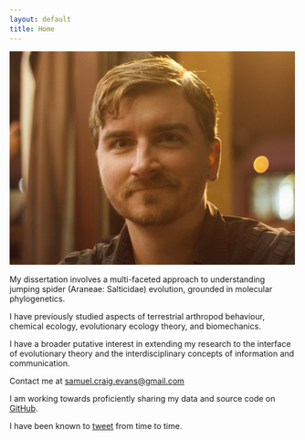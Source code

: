 ```yaml
---
layout: default
title: Home
---
```


![photo by Sean McCann, ibycter.com](https://raw.githubusercontent.com/scevans/scevans.github.io/master/images/Sam_fries_Sept2014.png)

My dissertation involves a multi-faceted approach to understanding jumping spider (Araneae: Salticidae) evolution, grounded in molecular phylogenetics.

I have previously studied aspects of terrestrial arthropod behaviour, chemical ecology, evolutionary ecology theory, and biomechanics.

I have a broader putative interest in extending my research to the interface of evolutionary theory and the interdisciplinary concepts of information and communication. 

Contact me at [samuel.craig.evans@gmail.com](mailto:samuel.craig.evans@gmail.com)

I am working towards proficiently sharing my data and source code on [GitHub](https://github.com/scevans).

I have been known to [tweet](https://twitter.com/sc_evans) from time to time.
